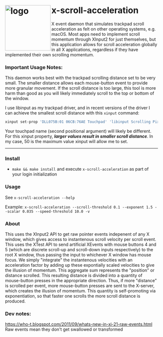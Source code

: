 
# x-scroll-acceleration <img alt="logo" align="left" height="150" width="150" src="https://user-images.githubusercontent.com/85039141/129837132-4ef7b2dd-664f-4225-9879-00c42839d71d.png">

X event daemon that simulates trackpad scroll acceleration as felt on other operating systems, e.g. macOS. Most apps need to implement scroll momentum through XInput2 for just themselves, but this application allows for scroll acceleration globally in all X applications, regardless if they have implemented their own scrolling momentum.

### **Important Usage Notes**:
This daemon works best with the trackpad scrolling distance set to be very small. The smaller distance allows each mouse-button event to provide more granular movement. If the scroll distance is too large, this tool is more harm than good as you will likely immediately scroll to the top or bottom of the window.

I use libinput as my trackpad driver, and in recent versions of the driver I can achieve the smallest scroll distance with this `xinput` command:
```sh
xinput set-prop 'DLL075B:01 06CB:76AE Touchpad' 'libinput Scrolling Pixel Distance' 50
```

Your touchpad name (second positional argument) will likely be different. For this xinput property, ***larger values result in smaller scroll distance***. In my case, 50 is the maximum value xinput will allow me to set.

---

### Install
- `make && make install` and execute `x-scroll-acceleration` as part of your login initialization


### Usage
See `x-scroll-acceleration --help`

Example: `x-scroll-acceleration --scroll-threshold 0.1 --exponent 1.5 --scalar 0.035 --speed-threshold 10.0 -v`


### About
This uses the XInput2 API to get raw pointer events indepenent of any X window, which gives access to instantenous scroll velocity per scroll event. This uses the XTest API to send artificial XEvents with mouse buttons 4 and 5 (which are discrete scroll-up and scroll-down inputs respectively) to the root X window, thus passing the input to whichever X window has mouse focus. We simply "integrate" the instantenous velocities with an acceleration factor by adding up these expontially scaled velocities to give the illusion of momentum. This aggregate sum represents the "position" or distance scrolled. This resulting distance is divided into a quantity of mouse-button presses in the appropriate direction. Thus, if more "distance" is scrolled per event, more mouse-button presses are sent to the X-server, which creates the illusion of momentum. This quantity is self-promoting via exponentiation, so that faster one scrolls the more scroll distance is produced.


### Dev notes:
https://who-t.blogspot.com/2011/09/whats-new-in-xi-21-raw-events.html
Raw events mean they don't get swallowed or transformed
